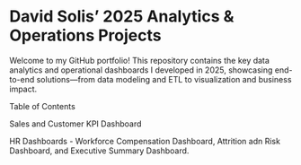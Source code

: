 # David Solis’ 2025 Analytics & Operations Projects

Welcome to my GitHub portfolio! This repository contains the key data analytics and operational dashboards I developed in 2025, showcasing end-to-end solutions—from data modeling and ETL to visualization and business impact.

Table of Contents

Sales and Customer KPI Dashboard

HR Dashboards - Workforce Compensation Dashboard, Attrition adn Risk Dashboard, and Executive Summary Dashboard.

